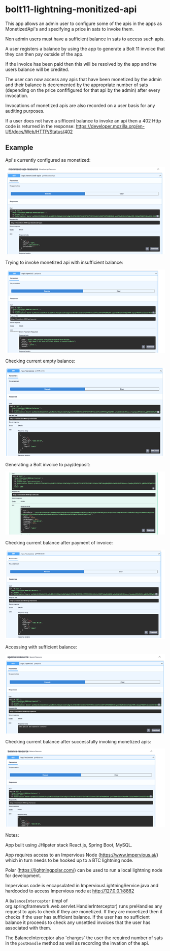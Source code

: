 # bolt11-lightning-monitized-api


This app allows an admin user to configure some of the apis in the apps as MonetizedApi's and specifying a price in sats to invoke them.

Non admin users must have a sufficient balance in sats to access such apis.

A user registers a balance by using the app to generate a Bolt 11 invoice that they can then pay outside of the app. 

If the invoice has been paid then this will be resolved by the app and the users balance will be credited.

The user can now access any apis that have been monetized by the admin and their balance is decremented by the appropriate number of sats (depending on the price confifigured for that api by the admin) after every invocation.

Invocations of monetized apis are also recorded on a user basis for any auditing purposes.

If a user does not have a sifficent balance to invoke an api then a 402 Http code is returned in the response: https://developer.mozilla.org/en-US/docs/Web/HTTP/Status/402




## Example

Api's currently configured as monetized:

![api](./doc/monetized-apis-currently-configured-by-admin.png "Api's currently configured as monetized")


Trying to invoke monetized api with insufficient balance:

![api](./doc/access-monetized-api-with-insufficient-balance.png "Trying to invoke monetized api with insufficient balance:")


Checking current empty balance:


![api](./doc/empty-balance.png "Checking current balance")


Generating a Bolt invoice to pay/deposit:

![api](./doc/generate-Bolt11-invoice-for-offine-payment.png "Generating a Bolt invoice to pay/deposit")


Checking current balance after payment of invoice:


![api](./doc/invoice-paid.png "Checking new balance")


Accessing with sufficient balance:

![api](./doc/access-monetized-api-with-sufficent-balance.png "Accessing with sufficient balance:")


Checking current balance after successfully invoking monetized apis:


![api](./doc/check-balance.png "Checking current balance")


Notes:

App built using JHipster stack React.js, Spring Boot, MySQL.

App requires access to an Impervious Node (https://www.impervious.ai/) which in turn needs to be hooked up to a BTC lightning node.

Polar (https://lightningpolar.com/) can be used to run a local lightning node for development.

Impervious code is encapsulated in ImperviousLightningService.java and hardcoded to access Impervious node at http://127.0.0.1:8882

A `BalanceInterceptor` (impl of org.springframework.web.servlet.HandlerInterceptor) runs preHandles any request to apis to check if they are monetized. If they are monetized then it checks if the user has sufficient balance. If the user has no sufficient balance it proceeds to check any unsettled invoices that the user has associated with them.

The BalanceInterceptor also 'charges' the user the required number of sats in the `postHandle` method as well as recording the invation of the api.
